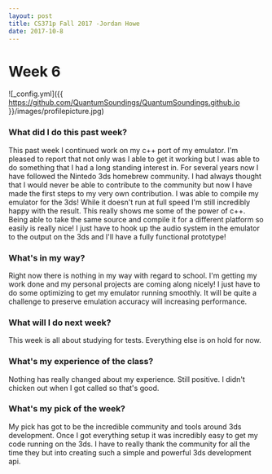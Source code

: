 ```yaml
---
layout: post
title: CS371p Fall 2017 -Jordan Howe
date: 2017-10-8
---
```

 # Week 6
![_config.yml]({{ https://github.com/QuantumSoundings/QuantumSoundings.github.io }}/images/profilepicture.jpg)

### What did I do this past week?
This past week I continued work on my c++ port of my emulator. I'm pleased to report that not only was I able to get it working but I was able to do something that I had a long standing interest in. For several years now I have followed the Nintedo 3ds homebrew community. I had always thought that I would never be able to contribute to the community but now I have made the first steps to my very own contribution. I was able to compile my emulator for the 3ds! While it doesn't run at full speed I'm still incredibly happy with the result. This really shows me some of the power of c++. Being able to take the same source and compile it for a different platform so easily is really nice! I just have to hook up the audio system in the emulator to the output on the 3ds and I'll have a fully functional prototype!

### What's in my way?
Right now there is nothing in my way with regard to school. I'm getting my work done and my personal projects are coming along nicely! I just have to do some optimizing to get my emulator running smoothly. It will be quite a challenge to preserve emulation accuracy will increasing performance.

### What will I do next week?
This week is all about studying for tests. Everything else is on hold for now.

### What's my experience of the class?
Nothing has really changed about my experience. Still positive. I didn't chicken out when I got called so that's good.

### What's my pick of the week?
My pick has got to be the incredible community and tools around 3ds development. Once I got everything setup it was incredibly easy to get my code running on the 3ds. I have to really thank the community for all the time they but into creating such a simple and powerful 3ds development api.
